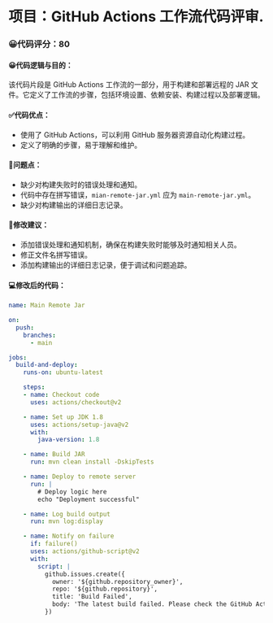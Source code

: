 # 项目：GitHub Actions 工作流代码评审.
### 😀代码评分：80
#### 😀代码逻辑与目的：
该代码片段是 GitHub Actions 工作流的一部分，用于构建和部署远程的 JAR 文件。它定义了工作流的步骤，包括环境设置、依赖安装、构建过程以及部署逻辑。

#### ✅代码优点：
- 使用了 GitHub Actions，可以利用 GitHub 服务器资源自动化构建过程。
- 定义了明确的步骤，易于理解和维护。

#### 🤔问题点：
- 缺少对构建失败时的错误处理和通知。
- 代码中存在拼写错误，`mian-remote-jar.yml` 应为 `main-remote-jar.yml`。
- 缺少对构建输出的详细日志记录。

#### 🎯修改建议：
- 添加错误处理和通知机制，确保在构建失败时能够及时通知相关人员。
- 修正文件名拼写错误。
- 添加构建输出的详细日志记录，便于调试和问题追踪。

#### 💻修改后的代码：
```yaml
name: Main Remote Jar

on:
  push:
    branches:
      - main

jobs:
  build-and-deploy:
    runs-on: ubuntu-latest

    steps:
    - name: Checkout code
      uses: actions/checkout@v2

    - name: Set up JDK 1.8
      uses: actions/setup-java@v2
      with:
        java-version: 1.8

    - name: Build JAR
      run: mvn clean install -DskipTests

    - name: Deploy to remote server
      run: |
        # Deploy logic here
        echo "Deployment successful"

    - name: Log build output
      run: mvn log:display

    - name: Notify on failure
      if: failure()
      uses: actions/github-script@v2
      with:
        script: |
          github.issues.create({
            owner: '${github.repository_owner}',
            repo: '${github.repository}',
            title: 'Build Failed',
            body: 'The latest build failed. Please check the GitHub Actions build log for details.'
          })
```
```